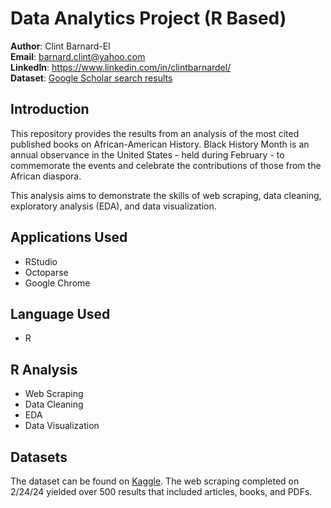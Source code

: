 # Data Analytics Project (R Based)

**Author**: Clint Barnard-El <br />
**Email**: barnard.clint@yahoo.com <br />
**LinkedIn**: https://www.linkedin.com/in/clintbarnardel/  <br />
**Dataset**: [Google Scholar search results](https://www.kaggle.com/datasets/clintbel/aa-history-google-scholar-feb-2024/data) <br />

## Introduction

This repository provides the results from an analysis of the most cited published books on African-American History. Black History Month is an annual observance in the United States - held during February - to commemorate the events and celebrate the contributions of those from the African diaspora.

This analysis aims to demonstrate the skills of web scraping, data cleaning, exploratory analysis (EDA), and data visualization.

## Applications Used
- RStudio
- Octoparse
- Google Chrome

## Language Used
- R


## R Analysis
- Web Scraping
- Data Cleaning
- EDA
- Data Visualization


## Datasets
The dataset can be found on [Kaggle](https://www.kaggle.com/datasets/clintbel/aa-history-google-scholar-feb-2024/data). The web scraping completed on 2/24/24 yielded over 500 results that included articles, books, and PDFs.



